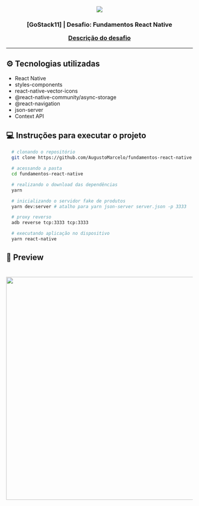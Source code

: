 <h1 align="center">
  <img src="https://user-images.githubusercontent.com/11545976/80264172-9bb15680-8669-11ea-9bfa-fc2b817c21ec.png">
</h1>

<h3 align="center">
  [GoStack11] | Desafio: Fundamentos React Native

  [Descrição do desafio](https://github.com/Rocketseat/bootcamp-gostack-desafios/tree/master/desafio-fundamentos-react-native)
</h3>

---

## ⚙ Tecnologias utilizadas

  - React Native
  - styles-components
  - react-native-vector-icons
  - @react-native-community/async-storage
  - @react-navigation
  - json-server
  - Context API

## 💻 Instruções para executar o projeto

```bash
  # clonando o repositório
  git clone https://github.com/AugustoMarcelo/fundamentos-react-native.git

  # acessando a pasta
  cd fundamentos-react-native

  # realizando o download das dependências
  yarn

  # inicializando o servidor fake de produtos
  yarn dev:server # atalho para yarn json-server server.json -p 3333

  # proxy reverso
  adb reverse tcp:3333 tcp:3333

  # executando aplicação no dispositivo
  yarn react-native
```

## 📸 Preview

<h1 align="center">
  <img height="600" src="https://user-images.githubusercontent.com/11545976/80264263-f5b21c00-8669-11ea-9850-9fd51048db2c.gif">
</h1>
